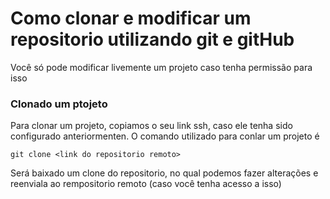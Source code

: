 # Como clonar e modificar um repositorio utilizando git e gitHub

Você só pode modificar livemente um projeto caso tenha permissão para isso

### Clonado um ptojeto

Para clonar um projeto, copiamos o seu link ssh, caso ele tenha sido configurado anteriormenten.
O comando utilizado para conlar um projeto é

`git clone <link do repositorio remoto>`

Será baixado um clone do repositorio, no qual podemos fazer alterações e reenviala ao rempositorio remoto (caso você tenha acesso a isso)